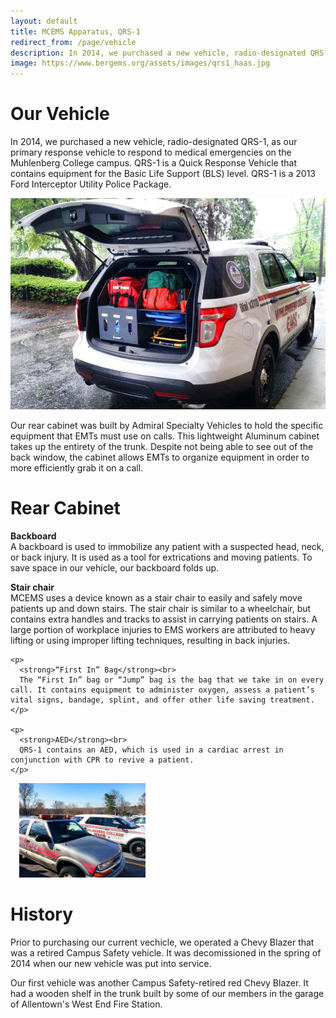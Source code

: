 ```yaml
---
layout: default
title: MCEMS Apparatus, QRS-1
redirect_from: /page/vehicle
description: In 2014, we purchased a new vehicle, radio-designated QRS-1, as our primary response vehicle to respond to medical emergencies on the Muhlenberg College campus. QRS-1 is a Quick Response Vehicle that contains equipment for the Basic Life Support (BLS) level. QRS-1 is a 2013 Ford Interceptor Utility Police Package.
image: https://www.bergems.org/assets/images/qrs1_haas.jpg
---
```


Our Vehicle
===========

In 2014, we purchased a new vehicle, radio-designated QRS-1, as our primary response vehicle to respond to medical emergencies on the Muhlenberg College campus. QRS-1 is a Quick Response Vehicle that contains equipment for the Basic Life Support (BLS) level. QRS-1 is a 2013 Ford Interceptor Utility Police Package.

<div class="row">
  <div class="col-md-6">
    <div class="thumbnail">
      <img src="/assets/images/qrs1_trunk.jpg">
      <div class="caption">
        <p>Our rear cabinet was built by Admiral Specialty Vehicles to hold the specific equipment that EMTs must use on calls. This lightweight Aluminum cabinet takes up the entirety of the trunk. Despite not being able to see out of the back window, the cabinet allows EMTs to organize equipment in order to more efficiently grab it on a call.</p>
      </div>
    </div>
  </div>
  <div class="col-md-6">
    <h1>Rear Cabinet</h1>
    <p>
      <strong>Backboard</strong><br>
      A backboard is used to immobilize any patient with a suspected head, neck, or back injury. It is used as a tool for extrications and moving patients. To save space in our vehicle, our backboard folds up.
    </p>
    <p>
      <strong>Stair chair</strong><br>
      MCEMS uses a device known as a stair chair to easily and safely move patients up and down stairs. The stair chair is similar to a wheelchair, but contains extra handles and tracks to assist in carrying patients on stairs. A large portion of workplace injuries to EMS workers are attributed to heavy lifting or using improper lifting techniques, resulting in back injuries.
    </p>

    <p>
      <strong>“First In” Bag</strong><br>
      The “First In” bag or “Jump” bag is the bag that we take in on every call. It contains equipment to administer oxygen, assess a patient’s vital signs, bandage, splint, and offer other life saving treatment.
    </p>

    <p>
      <strong>AED</strong><br>
      QRS-1 contains an AED, which is used in a cardiac arrest in conjunction with CPR to revive a patient.
    </p>
  </div>
</div>

<div class="pull-right" style="max-width:40%;margin:1em;">
  <div class="thumbnail">
    <img src="/assets/images/qrs1_new_and_old.jpg">
  </div>
</div>

History
=======

Prior to purchasing our current vechicle, we operated a Chevy Blazer that was a retired Campus Safety vehicle. It was decomissioned in the spring of 2014 when our new vehicle was put into service.

Our first vehicle was another Campus Safety-retired red Chevy Blazer. It had a wooden shelf in the trunk built by some of our members in the garage of Allentown's West End Fire Station.
